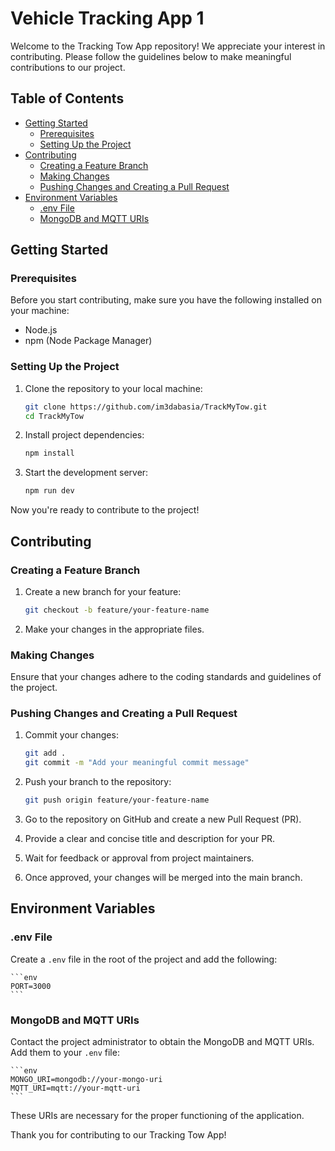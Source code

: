 # Vehicle Tracking App 1

Welcome to the Tracking Tow App repository! We appreciate your interest in contributing. Please follow the guidelines below to make meaningful contributions to our project.

## Table of Contents

-   [Getting Started](#getting-started)
    -   [Prerequisites](#prerequisites)
    -   [Setting Up the Project](#setting-up-the-project)
-   [Contributing](#contributing)
    -   [Creating a Feature Branch](#creating-a-feature-branch)
    -   [Making Changes](#making-changes)
    -   [Pushing Changes and Creating a Pull Request](#pushing-changes-and-creating-a-pull-request)
-   [Environment Variables](#environment-variables)
    -   [.env File](#env-file)
    -   [MongoDB and MQTT URIs](#mongodb-and-mqtt-uris)

## Getting Started

### Prerequisites

Before you start contributing, make sure you have the following installed on your machine:

-   Node.js
-   npm (Node Package Manager)

### Setting Up the Project

1. Clone the repository to your local machine:

    ```bash
    git clone https://github.com/im3dabasia/TrackMyTow.git
    cd TrackMyTow
    ```

2. Install project dependencies:

    ```bash
    npm install
    ```

3. Start the development server:

    ```bash
    npm run dev
    ```

Now you're ready to contribute to the project!

## Contributing

### Creating a Feature Branch

1. Create a new branch for your feature:

    ```bash
    git checkout -b feature/your-feature-name
    ```

2. Make your changes in the appropriate files.

### Making Changes

Ensure that your changes adhere to the coding standards and guidelines of the project.

### Pushing Changes and Creating a Pull Request

1. Commit your changes:

    ```bash
    git add .
    git commit -m "Add your meaningful commit message"
    ```

2. Push your branch to the repository:

    ```bash
    git push origin feature/your-feature-name
    ```

3. Go to the repository on GitHub and create a new Pull Request (PR).

4. Provide a clear and concise title and description for your PR.

5. Wait for feedback or approval from project maintainers.

6. Once approved, your changes will be merged into the main branch.

## Environment Variables

### .env File

Create a `.env` file in the root of the project and add the following:

    ```env
    PORT=3000
    ```

### MongoDB and MQTT URIs

Contact the project administrator to obtain the MongoDB and MQTT URIs. Add them to your `.env` file:

    ```env
    MONGO_URI=mongodb://your-mongo-uri
    MQTT_URI=mqtt://your-mqtt-uri
    ```

These URIs are necessary for the proper functioning of the application.

Thank you for contributing to our Tracking Tow App!

